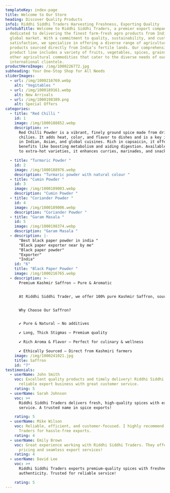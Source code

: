 ```yaml
---
templateKey: index-page
title: Welcome to Our Store
heading: Discover Quality Products
info1: Riddhi Siddhi Traders Harvesting Freshness, Exporting Quality
infoSubTitle: Welcome to Riddhi Siddhi Traders, a premier export company
  dedicated to delivering the finest farm-fresh agro products from India to the
  global market. With a commitment to quality, sustainability, and customer
  satisfaction, we specialize in offering a diverse range of agricultural
  products sourced directly from India’s fertile lands. Our comprehensive
  product line includes a variety of fruits, vegetables, spices, grains, and
  other agricultural commodities that cater to the diverse needs of our
  international clientele.
productHeroImage: /img/1000226772.jpg
subheading: Your One-Stop Shop for All Needs
sliderImages:
  - url: /img/1000216769.webp
    alt: "Vegitables "
  - url: /img/1000189161.webp
    alt: New Arrivals
  - url: /img/1000198389.png
    alt: Special Offers
categories:
  - title: "Red Chilli "
    id: 1
    image: /img/1000188852.webp
    description: >+
      Red Chilli Powder is a vibrant, finely ground spice made from dried red
      chilies. It adds heat, color, and flavor to dishes and is a key ingredient
      in Indian, Asian, and global cuisines. Rich in capsaicin, it offers health
      benefits like boosting metabolism and aiding digestion. Available in mild
      to extra-hot varieties, it enhances curries, marinades, and snacks.

  - title: "Turmaric Powder "
    id: 2
    image: /img/1000188976.webp
    description: "Turmaric powder with natural colour "
  - title: "Cumin Powder "
    id: 3
    image: /img/1000189003.webp
    description: "Cumin Powder "
  - title: "Coriander Powder "
    id: 4
    image: /img/1000189006.webp
    description: "Coriander Powder "
  - title: "Garam Masala "
    id: 5
    image: /img/1000198374.webp
    description: "Garam Masala "
  - description: |-
      "Best black paper powder in india "
      "Black paper exporter near by me"
      "Black paper powder"
      "Exporter"
      "India"
    id: "6"
    title: "Black Paper Powder "
    image: /img/1000216765.webp
  - description: >-
      Premium Kashmir Saffron – Pure & Aromatic


      At Riddhi Siddhi Trader, we offer 100% pure Kashmir Saffron, sourced from the renowned fields of Pampore, Jammu & Kashmir. With its deep red color, rich aroma, and high crocin content, our saffron is perfect for cooking, health, and skincare.


      Why Choose Our Saffron?


      ✔ Pure & Natural – No additives

      ✔ Long, Thick Stigmas – Premium quality

      ✔ Rich Aroma & Flavor – Perfect for culinary & wellness

      ✔ Ethically Sourced – Direct from Kashmiri farmers
    image: /img/1000241021.jpg
    title: Saffron
    id: "7"
testimonials:
  - userName: John Smith
    voc: Excellent quality products and timely delivery! Riddhi Siddhi Traders is a
      reliable export business with great customer service.
    rating: 5
  - userName: Sarah Johnson
    voc: >+
      Riddhi Siddhi Traders delivers fresh, high-quality spices with excellent
      service. A trusted name in spice exports!

    rating: 5
  - userName: Mike Wilson
    voc: Reliable, efficient, and customer-focused. I highly recommend Riddhi Siddhi
      Traders for hassle-free exports.
    rating: 4
  - userName: Emily Brown
    voc: Great experience working with Riddhi Siddhi Traders. They offer competitive
      pricing and seamless export services!
    rating: 4
  - userName: David Lee
    voc: >+
      Riddhi Siddhi Traders exports premium-quality spices with freshness and
      authenticity. Trusted for reliable service!

    rating: 5
---
```


